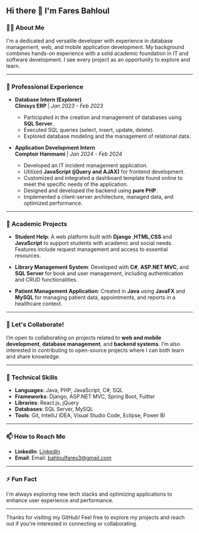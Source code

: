 ## Hi there 👋 I'm Fares Bahloul

### 👨‍💻 About Me
I'm a dedicated and versatile developer with experience in database management, web, and mobile application development. My background combines hands-on experience with a solid academic foundation in IT and software development. I see every project as an opportunity to explore and learn.

---

### 🔭 Professional Experience

- **Database Intern (Explorer)**  
  **Clinisys ERP** | *Jan 2023 - Feb 2023*  
  - Participated in the creation and management of databases using **SQL Server**.
  - Executed SQL queries (select, insert, update, delete).
  - Explored database modeling and the management of relational data.

- **Application Development Intern**  
  **Comptoir Hammami** | *Jan 2024 - Feb 2024*  
  - Developed an IT incident management application.
  - Utilized **JavaScript (jQuery and AJAX)** for frontend development.
  - Customized and integrated a dashboard template found online to meet the specific needs of the application.
  - Designed and developed the backend using **pure PHP**.
  - Implemented a client-server architecture, managed data, and optimized performance.

---

### 🌱 Academic Projects

- **Student Help**: A web platform built with **Django** ,**HTML**,**CSS** and **JavaScript** to support students with academic and social needs. Features include request management and access to essential resources.

- **Library Management System**: Developed with **C#**, **ASP.NET MVC**, and **SQL Server** for book and user management, including authentication and CRUD functionalities.

- **Patient Management Application**: Created in **Java** using **JavaFX** and **MySQL** for managing patient data, appointments, and reports in a healthcare context.

---

### 👯 Let's Collaborate!
I’m open to collaborating on projects related to **web and mobile development**, **database management**, and **backend systems**. I’m also interested in contributing to open-source projects where I can both learn and share knowledge.

---

### 💬 Technical Skills

- **Languages**: Java, PHP, JavaScript, C#, SQL
- **Frameworks**: Django, ASP.NET MVC, Spring Boot, Fultter
- **Libraries**: React.js, jQuery
- **Databases**: SQL Server, MySQL
- **Tools**: Git, IntelliJ IDEA, Visual Studio Code, Eclipse, Power BI

---

### 📫 How to Reach Me

- **LinkedIn**: [LinkedIn](https://www.linkedin.com/in/fares-bahloul-961315252)
- **Email**: Email: [bahloulfares3@gmail.com](mailto:votre.email@example.com)


---

### ⚡ Fun Fact
I'm always exploring new tech stacks and optimizing applications to enhance user experience and performance.

---

Thanks for visiting my GitHub! Feel free to explore my projects and reach out if you're interested in connecting or collaborating.
